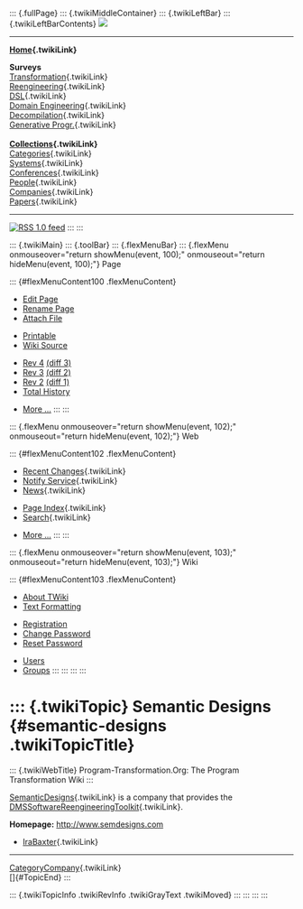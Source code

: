 ::: {.fullPage}
::: {.twikiMiddleContainer}
::: {.twikiLeftBar}
::: {.twikiLeftBarContents}
![](../pub/transformation.gif)

------------------------------------------------------------------------

**[Home](WebHome){.twikiLink}**

**Surveys**\
[Transformation](ProgramTransformation){.twikiLink}\
[Reengineering](ReengineeringWiki){.twikiLink}\
[DSL](DomainSpecificLanguages){.twikiLink}\
[Domain Engineering](DomainEngineering){.twikiLink}\
[Decompilation](DeCompilation){.twikiLink}\
[Generative Progr.](GenerativeProgrammingWiki){.twikiLink}\
\
**[Collections](CategoryCollection){.twikiLink}**\
[Categories](CategoryCategory){.twikiLink}\
[Systems](TransformationSystems){.twikiLink}\
[Conferences](TransformationConferences){.twikiLink}\
[People](TransformationPeople){.twikiLink}\
[Companies](TransformationCompanies){.twikiLink}\
[Papers](CategoryPaper){.twikiLink}

------------------------------------------------------------------------

[![](../pub/rss.gif "RSS 1.0 feed")](WebRss@skin=rss)
:::
:::

::: {.twikiMain}
::: {.toolBar}
::: {.flexMenuBar}
::: {.flexMenu onmouseover="return showMenu(event, 100);" onmouseout="return hideMenu(event, 100);"}
Page

::: {#flexMenuContent100 .flexMenuContent}
-   [Edit
    Page](http://www.program-transformation.org/edit/Transform/SemanticDesigns?t=1536826395)
-   [Rename
    Page](http://www.program-transformation.org/rename/Transform/SemanticDesigns)
-   [Attach
    File](http://www.program-transformation.org/attach/Transform/SemanticDesigns)

<!-- -->

-   [Printable](http://www.program-transformation.org/view/Transform/SemanticDesigns?skin=print.pattern)
-   [Wiki
    Source](http://www.program-transformation.org/view/Transform/SemanticDesigns?skin=text&raw=on&contenttype=text/plain)

<!-- -->

-   [Rev
    4](http://www.program-transformation.org/view/Transform/SemanticDesigns?rev=1.4)
    [(diff 3)](http://www.program-transformation.org/rdiff/Transform/SemanticDesigns?rev1=1.4&rev2=1.3)
-   [Rev
    3](http://www.program-transformation.org/view/Transform/SemanticDesigns?rev=1.3)
    [(diff 2)](http://www.program-transformation.org/rdiff/Transform/SemanticDesigns?rev1=1.3&rev2=1.2)
-   [Rev
    2](http://www.program-transformation.org/view/Transform/SemanticDesigns?rev=1.2)
    [(diff 1)](http://www.program-transformation.org/rdiff/Transform/SemanticDesigns?rev1=1.2&rev2=1.1)
-   [Total
    History](http://www.program-transformation.org/rdiff/Transform/SemanticDesigns)

<!-- -->

-   [More
    \...](http://www.program-transformation.org/oops/Transform/SemanticDesigns?template=oopsmore&param1=1.4&param2=1.4)
:::
:::

::: {.flexMenu onmouseover="return showMenu(event, 102);" onmouseout="return hideMenu(event, 102);"}
Web

::: {#flexMenuContent102 .flexMenuContent}
-   [Recent Changes](WebChanges){.twikiLink}
-   [Notify Service](WebNotify){.twikiLink}
-   [News](WebNews){.twikiLink}

<!-- -->

-   [Page Index](WebIndex){.twikiLink}
-   [Search](WebSearch){.twikiLink}

<!-- -->

-   [More
    \...](http://www.program-transformation.org/oops/Transform/SemanticDesigns?template=oopsmore&param1=1.4&param2=1.4)
:::
:::

::: {.flexMenu onmouseover="return showMenu(event, 103);" onmouseout="return hideMenu(event, 103);"}
Wiki

::: {#flexMenuContent103 .flexMenuContent}
-   [About
    TWiki](http://www.program-transformation.org/view/TWiki/WebHome)
-   [Text
    Formatting](http://www.program-transformation.org/view/TWiki/TextFormattingRules)

<!-- -->

-   [Registration](http://www.program-transformation.org/view/TWiki/TWikiRegistration)
-   [Change
    Password](http://www.program-transformation.org/view/TWiki/ChangePassword)
-   [Reset
    Password](http://www.program-transformation.org/view/TWiki/ResetPassword)

<!-- -->

-   [Users](http://www.program-transformation.org/view/Main/TWikiUsers)
-   [Groups](http://www.program-transformation.org/view/Main/TWikiGroups)
:::
:::
:::
:::

::: {.twikiTopic}
Semantic Designs {#semantic-designs .twikiTopicTitle}
================

::: {.twikiWebTitle}
Program-Transformation.Org: The Program Transformation Wiki
:::

[SemanticDesigns](SemanticDesigns){.twikiLink} is a company that
provides the
[DMSSoftwareReengineeringToolkit](DMSSoftwareReengineeringToolkit){.twikiLink}.

**Homepage:** <http://www.semdesigns.com>

-   [IraBaxter](IraBaxter){.twikiLink}

------------------------------------------------------------------------

[CategoryCompany](CategoryCompany){.twikiLink}\
[]{#TopicEnd}
:::

::: {.twikiTopicInfo .twikiRevInfo .twikiGrayText .twikiMoved}
:::
:::
:::
:::
